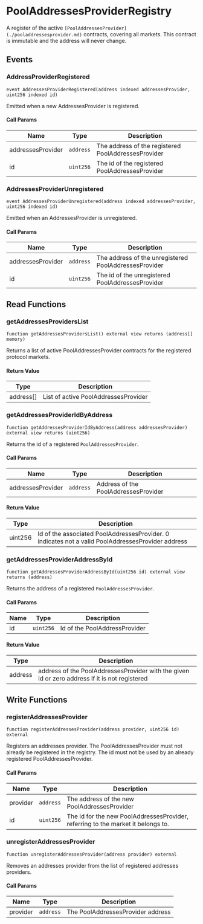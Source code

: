# PoolAddressesProviderRegistry

A register of the active `[PoolAddressesProvider](./pooladdressesprovider.md)` contracts, covering all markets. This contract is immutable and the address will never change.

## Events

### AddressProviderRegistered

`event AddressesProviderRegistered(address indexed addressesProvider, uint256 indexed id)`

Emitted when a new AddressesProvider is registered.

#### Call Params

| Name              | Type      | Description                                         |
| ----------------- | --------- | --------------------------------------------------- |
| addressesProvider | `address` | The address of the registered PoolAddressesProvider |
| id                | `uint256` | The id of the registered PoolAddressesProvider      |

### AddressesProviderUnregistered

`event AddressesProviderUnregistered(address indexed addressesProvider, uint256 indexed id)`

Emitted when an AddressesProvider is unregistered.

#### Call Params

| Name              | Type      | Description                                           |
| ----------------- | --------- | ----------------------------------------------------- |
| addressesProvider | `address` | The address of the unregistered PoolAddressesProvider |
| id                | `uint256` | The id of the unregistered PoolAddressesProvider      |

## Read Functions

### getAddressesProvidersList

`function getAddressesProvidersList() external view returns (address[] memory)`

Returns a list of active PoolAddressesProvider contracts for the registered protocol markets.

#### Return Value

| Type       | Description                          |
| ---------- | ------------------------------------ |
| address\[] | List of active PoolAddressesProvider |

### getAddressesProviderIdByAddress

`function getAddressesProviderIdByAddress(address addressesProvider) external view returns (uint256)`

Returns the id of a registered `PoolAddressesProvider`.

#### Call Params

| Name              | Type      | Description                          |
| ----------------- | --------- | ------------------------------------ |
| addressesProvider | `address` | Address of the PoolAddressesProvider |

#### Return Value

| Type    | Description                                                                                       |
| ------- | ------------------------------------------------------------------------------------------------- |
| uint256 | Id of the associated PoolAddressesProvider. 0 indicates not a valid PoolAddressesProvider address |

### getAddressesProviderAddressById

`function getAddressesProviderAddressById(uint256 id) external view returns (address)`

Returns the address of a registered `PoolAddressesProvider`.

#### Call Params

| Name | Type      | Description                   |
| ---- | --------- | ----------------------------- |
| id   | `uint256` | Id of the PoolAddressProvider |

#### Return Value

| Type    | Description                                                                                    |
| ------- | ---------------------------------------------------------------------------------------------- |
| address | address of the PoolAddressesProvider with the given id or zero address if it is not registered |

## Write Functions

### registerAddressesProvider

`function registerAddressesProvider(address provider, uint256 id) external`

Registers an addresses provider. The PoolAddressesProvider must not already be registered in the registry. The id must not be used by an already registered PoolAddressesProvider.

#### Call Params

| Name     | Type      | Description                                                                      |
| -------- | --------- | -------------------------------------------------------------------------------- |
| provider | `address` | The address of the new PoolAddressesProvider                                     |
| id       | `uint256` | The id for the new PoolAddressesProvider, referring to the market it belongs to. |

### unregisterAddressesProvider

`function unregisterAddressesProvider(address provider) external`

Removes an addresses provider from the list of registered addresses providers.

#### Call Params

| Name     | Type      | Description                       |
| -------- | --------- | --------------------------------- |
| provider | `address` | The PoolAddressesProvider address |
